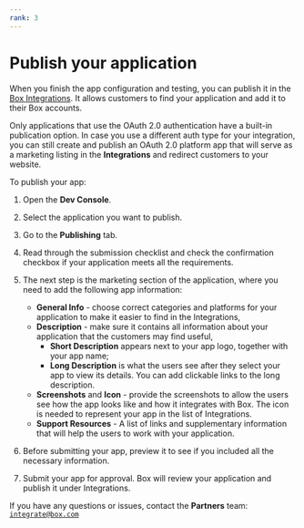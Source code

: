 ```yaml
---
rank: 3
---
```


# Publish your application

When you finish the app configuration and testing, you can publish
it in the [Box Integrations][integrations]. It allows customers to find
your application and add it to their Box accounts.

<Message type='warning'>

Only applications that use the OAuth 2.0 authentication have a built-in publication option. In case you use a different auth type for your integration, you can still create and publish an OAuth 2.0 platform app that will serve as a marketing listing in the **Integrations** and redirect customers to your website.

</Message>

To publish your app:

1. Open the **Dev Console**.
2. Select the application you want to publish.
3. Go to the **Publishing** tab.
4. Read through the submission checklist and check the confirmation checkbox if your application meets all the requirements.
5. The next step is the marketing section of the application, where you need to add the following app information:

    - **General Info** - choose correct categories and platforms for your application to make it easier to find in the Integrations,
    - **Description** - make sure it contains all information about your application that the customers may find useful,
        - **Short Description** appears next to your app logo, together with your app name;
        - **Long Description** is what the users see after they select your app to view its details. You can add clickable links to the long description.
    - **Screenshots** and **Icon** - provide the screenshots to allow the users see how the app looks like and how it integrates with Box. The icon is needed to represent your app in the list of Integrations.
    - **Support Resources** - A list of links and supplementary information that will help the users to work with your application.

6. Before submitting your app, preview it to see if you included all the necessary information.
7. Submit your app for approval. Box will review your application and publish it under Integrations.

If you have any questions or issues, contact the **Partners** team:
[`integrate@box.com`][email]

[integrations]: https://cloud.app.box.com/integrations
[email]: mailto:integrate@box.com